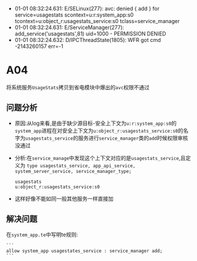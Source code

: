 - 01-01 08:32:24.631: E/SELinux(277): avc:  denied  { add } for service=usagestats scontext=u:r:system_app:s0 tcontext=u:object_r:usagestats_service:s0 tclass=service_manager
- 01-01 08:32:24.631: E/ServiceManager(277): add_service('usagestats',81) uid=1000 - PERMISSION DENIED
- 01-01 08:32:24.632: D/IPCThreadState(1805): WFR got cmd -2143260157 err=-1

# A04

  将系统服务`UsageStats`拷贝到省电模块中爆出的`avc`权限不通过

## 问题分析

- 原因:从log来看,是由于缺少源目标-安全上下文为`u:r:system_app:s0`的`system_app`进程在对安全上下文为`u:object_r:usagestats_service:s0`的名字为`usagestats_service`的服务进行`service_manager`类的`add`时候权限审核没通过
- 分析:在`service_manage`中发现这个上下文对应的是`usagestats_service`,且定义为
	`type usagestats_service, app_api_service, system_server_service, service_manager_type;`
	
	`usagestats                                u:object_r:usagestats_service:s0`
- 这样好像不能如同一般其他服务一样直接加
## 解决问题
   在`system_app.te`中写明te规则:

    ```
    allow system_app usagestates_service : service_manager add;
    ```
